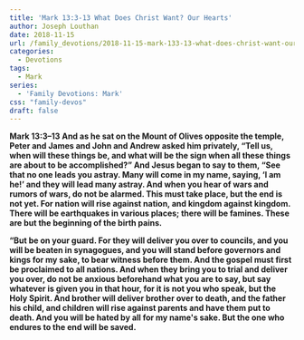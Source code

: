 ```yaml
---
title: 'Mark 13:3-13 What Does Christ Want? Our Hearts'
author: Joseph Louthan
date: 2018-11-15
url: /family_devotions/2018-11-15-mark-133-13-what-does-christ-want-our-he.md/
categories:
  - Devotions
tags:
  - Mark
series:
  - 'Family Devotions: Mark'
css: "family-devos"
draft: false
---
```

**Mark 13:3–13 And as he sat on the Mount of Olives opposite the temple, Peter and James and John and Andrew asked him privately, “Tell us, when will these things be, and what will be the sign when all these things are about to be accomplished?” And Jesus began to say to them, “See that no one leads you astray. Many will come in my name, saying, ‘I am he!’ and they will lead many astray. And when you hear of wars and rumors of wars, do not be alarmed. This must take place, but the end is not yet. For nation will rise against nation, and kingdom against kingdom. There will be earthquakes in various places; there will be famines. These are but the beginning of the birth pains.**

**“But be on your guard. For they will deliver you over to councils, and you will be beaten in synagogues, and you will stand before governors and kings for my sake, to bear witness before them. And the gospel must first be proclaimed to all nations. And when they bring you to trial and deliver you over, do not be anxious beforehand what you are to say, but say whatever is given you in that hour, for it is not you who speak, but the Holy Spirit. And brother will deliver brother over to death, and the father his child, and children will rise against parents and have them put to death. And you will be hated by all for my name's sake. But the one who endures to the end will be saved.**
